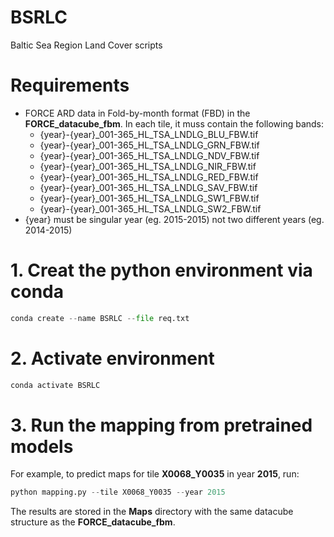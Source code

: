 # BSRLC
Baltic Sea Region Land Cover scripts

# Requirements 
- FORCE ARD data in Fold-by-month format (FBD) in the **FORCE_datacube_fbm**. In each tile, it muss contain the following bands:
  + {year}-{year}_001-365_HL_TSA_LNDLG_BLU_FBW.tif
  + {year}-{year}_001-365_HL_TSA_LNDLG_GRN_FBW.tif
  + {year}-{year}_001-365_HL_TSA_LNDLG_NDV_FBW.tif
  + {year}-{year}_001-365_HL_TSA_LNDLG_NIR_FBW.tif
  + {year}-{year}_001-365_HL_TSA_LNDLG_RED_FBW.tif
  + {year}-{year}_001-365_HL_TSA_LNDLG_SAV_FBW.tif
  + {year}-{year}_001-365_HL_TSA_LNDLG_SW1_FBW.tif
  + {year}-{year}_001-365_HL_TSA_LNDLG_SW2_FBW.tif
- {year} must be singular year (eg. 2015-2015) not two different years (eg. 2014-2015) 
 

# 1. Creat the python environment via conda
```python
conda create --name BSRLC --file req.txt
```

# 2. Activate environment
```python
conda activate BSRLC
``` 

# 3. Run the mapping from pretrained models
For example, to predict maps for tile **X0068_Y0035** in year **2015**, run:
```python
python mapping.py --tile X0068_Y0035 --year 2015
``` 

The results are stored in the **Maps** directory with the same datacube structure as the **FORCE_datacube_fbm**.

